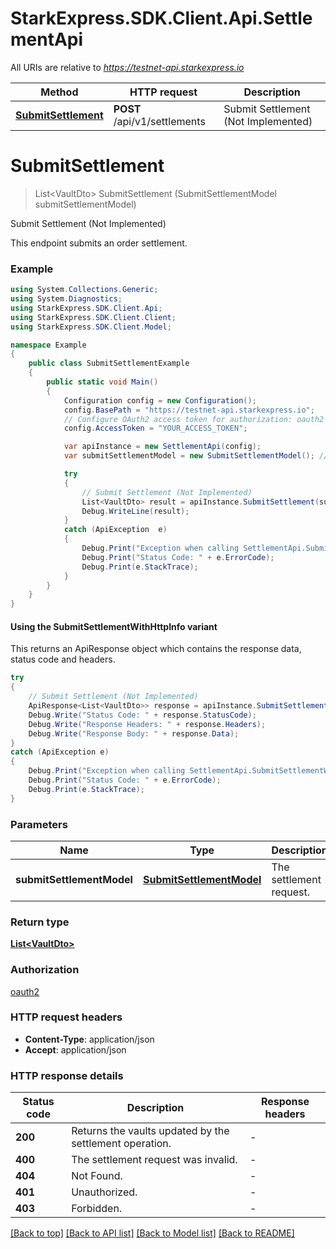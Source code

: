 # StarkExpress.SDK.Client.Api.SettlementApi

All URIs are relative to *https://testnet-api.starkexpress.io*

| Method | HTTP request | Description |
|--------|--------------|-------------|
| [**SubmitSettlement**](SettlementApi.md#submitsettlement) | **POST** /api/v1/settlements | Submit Settlement (Not Implemented) |

<a name="submitsettlement"></a>
# **SubmitSettlement**
> List&lt;VaultDto&gt; SubmitSettlement (SubmitSettlementModel submitSettlementModel)

Submit Settlement (Not Implemented)

This endpoint submits an order settlement.

### Example
```csharp
using System.Collections.Generic;
using System.Diagnostics;
using StarkExpress.SDK.Client.Api;
using StarkExpress.SDK.Client.Client;
using StarkExpress.SDK.Client.Model;

namespace Example
{
    public class SubmitSettlementExample
    {
        public static void Main()
        {
            Configuration config = new Configuration();
            config.BasePath = "https://testnet-api.starkexpress.io";
            // Configure OAuth2 access token for authorization: oauth2
            config.AccessToken = "YOUR_ACCESS_TOKEN";

            var apiInstance = new SettlementApi(config);
            var submitSettlementModel = new SubmitSettlementModel(); // SubmitSettlementModel | The settlement request.

            try
            {
                // Submit Settlement (Not Implemented)
                List<VaultDto> result = apiInstance.SubmitSettlement(submitSettlementModel);
                Debug.WriteLine(result);
            }
            catch (ApiException  e)
            {
                Debug.Print("Exception when calling SettlementApi.SubmitSettlement: " + e.Message);
                Debug.Print("Status Code: " + e.ErrorCode);
                Debug.Print(e.StackTrace);
            }
        }
    }
}
```

#### Using the SubmitSettlementWithHttpInfo variant
This returns an ApiResponse object which contains the response data, status code and headers.

```csharp
try
{
    // Submit Settlement (Not Implemented)
    ApiResponse<List<VaultDto>> response = apiInstance.SubmitSettlementWithHttpInfo(submitSettlementModel);
    Debug.Write("Status Code: " + response.StatusCode);
    Debug.Write("Response Headers: " + response.Headers);
    Debug.Write("Response Body: " + response.Data);
}
catch (ApiException e)
{
    Debug.Print("Exception when calling SettlementApi.SubmitSettlementWithHttpInfo: " + e.Message);
    Debug.Print("Status Code: " + e.ErrorCode);
    Debug.Print(e.StackTrace);
}
```

### Parameters

| Name | Type | Description | Notes |
|------|------|-------------|-------|
| **submitSettlementModel** | [**SubmitSettlementModel**](SubmitSettlementModel.md) | The settlement request. |  |

### Return type

[**List&lt;VaultDto&gt;**](VaultDto.md)

### Authorization

[oauth2](../README.md#oauth2)

### HTTP request headers

 - **Content-Type**: application/json
 - **Accept**: application/json


### HTTP response details
| Status code | Description | Response headers |
|-------------|-------------|------------------|
| **200** | Returns the vaults updated by the settlement operation. |  -  |
| **400** | The settlement request was invalid. |  -  |
| **404** | Not Found. |  -  |
| **401** | Unauthorized. |  -  |
| **403** | Forbidden. |  -  |

[[Back to top]](#) [[Back to API list]](../README.md#documentation-for-api-endpoints) [[Back to Model list]](../README.md#documentation-for-models) [[Back to README]](../README.md)

